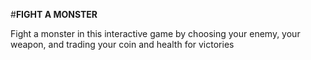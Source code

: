 #**FIGHT A MONSTER**

Fight a monster in this interactive game by choosing your enemy, your weapon, and trading your coin and health for victories
